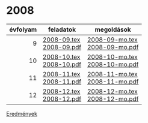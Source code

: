 # 2008

| évfolyam | feladatok | megoldások |
|---:|---|---|
| 9|[2008-09.tex](2008-09.tex) <br> [2008-09.pdf](2008-09.pdf) | [2008-09-mo.tex](2008-09-mo.tex) <br> [2008-09-mo.pdf](2008-09-mo.pdf)|
| 10|[2008-10.tex](2008-10.tex) <br> [2008-10.pdf](2008-10.pdf) | [2008-10-mo.tex](2008-10-mo.tex) <br> [2008-10-mo.pdf](2008-09-mo.pdf)|
| 11|[2008-11.tex](2008-11.tex) <br> [2008-11.pdf](2008-11.pdf) | [2008-11-mo.tex](2008-11-mo.tex) <br> [2008-11-mo.pdf](2008-09-mo.pdf)|
| 12|[2008-12.tex](2008-12.tex) <br> [2008-12.pdf](2008-12.pdf) | [2008-12-mo.tex](2008-12-mo.tex) <br> [2008-12-mo.pdf](2008-09-mo.pdf)|

[Eredmények](eredmenyek-2008.md)
